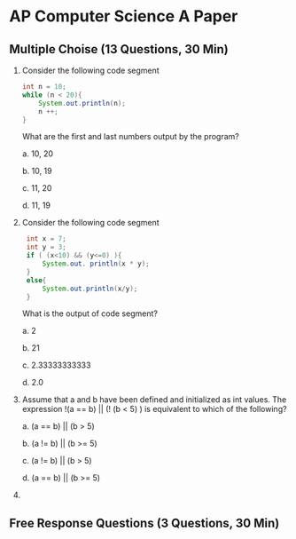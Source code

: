 # AP Computer Science A Paper

## Multiple Choise (13 Questions, 30 Min)
1. Consider the following code segment
   ```java
   int n = 10;
   while (n < 20){
       System.out.println(n);
       n ++;
   }
   ```
   What are the first and last numbers output by the program?
   
   a. 10, 20

   b. 10, 19

   c. 11, 20

   d. 11, 19

2. Consider the following code segment
   ```java
    int x = 7;
    int y = 3;
    if ( (x<10) && (y<=0) ){
        System.out. println(x * y);
    }
    else{
        System.out.println(x/y);
    }
   ```
   What is the output of code segment?

   a. 2

   b. 21

   c. 2.33333333333

   d. 2.0

3. Assume that a and b have been defined and initialized as int values. The          expression
   !(a == b) || (! (b < 5) )
   is equivalent to which of the following?
   
   a. (a == b) || (b > 5)
   
   b. (a != b) || (b >= 5)
   
   c. (a != b) || (b > 5)
   
   d. (a == b) || (b >= 5)

4. 

## Free Response Questions (3 Questions, 30 Min)
